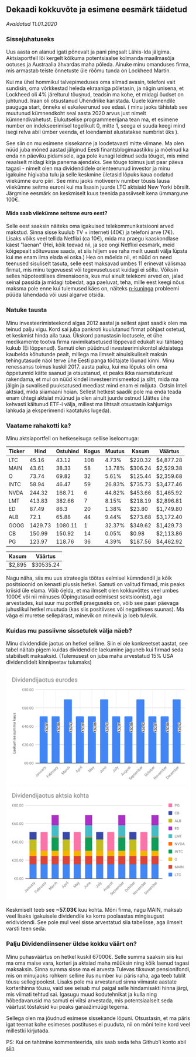 ## Dekaadi kokkuvõte ja esimene eesmärk täidetud
_Avaldatud 11.01.2020_

### Sissejuhatuseks
Uus aasta on alanud igati põnevalt ja pani pingsalt Lähis-Ida jälgima. Aktsiaportfell lõi kergelt kõikuma
potentsiaalse kolmanda maailmasõja ootuses ja Austraalia ähvardas maha põleda. Ainuke minu omanduses firma, mis armastab teiste õnnetuste üle rõõmu tunda on Lockheed Martin.

Kui ma ühel hommikul talvepimeduses oma silmad avasin, telefoni vait sundisin, oma võrkkestad heleda ekraaniga põletasin, ja nägin unisena, et Lockheed oli 4% järelturul tõusnud, teadsin ma kohe, et midagi õudset on juhtunud. Iraan oli otsustanud Ühendriike karistada. Uuele kümnendile pauguga start, õnneks ei eskaleerunud see edasi. ( minu jaoks tähistab see muutunud kümnendkoht seal aasta 2020 arvus just nimelt kümnendivahetust. Elukutselise programmeerijana tean ma, et esimene number on indekseerimisel tegelikult 0, mitte 1, seega ei suuda keegi mind isegi relva abil ümber veenda, et loendamist alustatakse numbrist üks ). 

See siin on mu esimene sissekanne ja loodetavasti mitte viimane. Ma olen nüüd juba mõned aastad jälginud Eesti finantsblogimaastikku ja mõelnud ka enda nn päeviku pidamisele, aga pole kunagi leidnud seda tõuget, mis mind reaalselt midagi kirja panema ajendaks. See tõuge toimus just paar päeva tagasi - nimelt olen ma dividendidele orienteerunud investor ja minu igakuine higivaba tulu ja selle keskmine ületasid lõpuks kaua oodatud viiekümne euro piiri. See minu jaoks motiveeriv number tõusis lausa viiekümne seitme euroni kui ma lisasin
juurde LTC aktsiaid New Yorki börsilt. Järgmine eesmärk on keskmiselt kuus teenida passiivselt kena ümmargune 100€.

#### Mida saab viiekümne seitsme euro eest? 
Selle eest saaksin näiteks oma igakuised telekommunikatsiooni arved makstud. Sinna sisse kuulub TV + interneti (40€) ja telefoni arve (7€). Lisaks võiks veel tellida Netflixi (ca 10€), mida ma praegu kaaskondlase käest "laenan" (Hei, kõik teevad nii, ja see ongi Netflixi eesmärk, meid kõigepealt sõltuvusse saada, et siis hiljem see raha meilt uuesti välja lüpsta kui me enam ilma elada ei oska.)
Hea on mõelda nii, et nüüd on need teenused sisuliselt tasuta, selle eest maksavad umbes 11 erinevat välismaa firmat, mis minu tegevusest või tegevusetusest kuidagi ei sõltu. Võiksin selles hüpoteetilises dimensioonis, kus mul ainult telekomi arved on, jalad seinal passida ja midagi tobedat, aga paeluvat, teha, mille eest keegi nõus maksma pole enne kui tulemused 
käes on, näiteks [n-kuninga](https://en.wikipedia.org/wiki/Eight_queens_puzzle) probleemi püüda lahendada või uusi algarve otsida.

### Natuke tausta
Minu investeerimisteekond algas 2012 aastal ja sellest ajast saadik olen ma teinud palju vigu. Kord sai juba pankroti kuulutanud firmat põhjast ostetud, et keskmist hinda alla tuua. Ükskord panustasin lootusele, et ühe medikamente tootva firma ravimikatsetused lõppevad edukalt kui tähtaeg kukub (Ei lõppenud). Samuti olen püüdnud investeerimiskontol aktsiatega kaubelda kõhutunde pealt, millega ma ilmselt ainuisikuliselt maksin tehingutasude näol terve ühe Eesti panga töötajate lõunad kinni. Minu renessanss toimus kuskil 2017. aasta paiku, kui ma lõpuks olin oma õppetunnid kätte saanud ja otsustanud, et peaks ikka raamatutarkust rakendama, et mul on nüüd kindel investeerimismeetod ja siht, mida ma jälgin ja suvalised puuksatused meediast mind enam ei mõjuta. Ostsin Inteli aktsiad, mida siiamaani hoian. Sellest hetkest saadik pole ma enda teada enam ühtegi aktsiat müünud ja olen ainult juurde ostnud (Jättes ühe kehvasti käitunud ETF-i välja, millest ma lihtsalt otsustasin kahjumiga lahkuda ja eksperimendi kaotatuks lugeda).

### Vaatame rahakotti ka?
Minu aktsiaportfell on hetkeseisuga sellise iseloomuga:

| Ticker | Hind | Ostuhind | Kogus| Muutus | Kasum   | Väärtus   |   
| ---- | ------- | ------- | ---- | ------ | ------- | --------- |
| LTC  | 45.16   | 43.12   | 108  | 4.73%  | $220.32 | $4,877.28 |
| MAIN | 43.61   | 38.33   | 58   | 13.78% | $306.24 | $2,529.38 |
| O    | 73.74   | 69.82   | 32   | 5.61%  | $125.44 | $2,359.68 |
| INTC | 58.94   | 46.47   | 59   | 26.83% | $735.73 | $3,477.46 |
| NVDA | 244.32  | 168.71  | 6    | 44.82% | $453.66 | $1,465.92 |
| LMT  | 413.83  | 382.66  | 7    | 8.15%  | $218.19 | $2,896.81 |
| ED   | 87.49   | 86.3    | 20   | 1.38%  | $23.80  | $1,749.80 |
| ALB  | 72.1    | 65.88   | 44   | 9.44%  | $273.68 | $3,172.40 |
| GOOG | 1429.73 | 1080.11 | 1	  | 32.37% | $349.62 | $1,429.73 |
| CB   | 150.99	 | 150.92  | 14	  | 0.05%  | $0.98   | $2,113.86 |
| PG   | 123.97  | 118.76  | 36   | 4.39%  | $187.56 | $4,462.92 |


| Kasum | Väärtus |
| ----- | ------- |
| $2,895 | $30535.24 |

Nagu näha, siis mu uus strateegia töötas eelmisel kümndendil ja kõik positsioonid on kenasti plussis hetkel. Samuti on valitud firmad, mis peaks kriisid üle elama. Võib öelda, et ma ilmselt olen kokkuvõttes veel umbes 1000€ või nii miinuses (Õpingutasud eelmisest sektsioonist), aga arvestades, kui suur mu portfell praeguseks on, võib see paari päevaga juhuslikul hetkel muutuda (kas siis positiivses või negatiivses suunas). Ma väga ei muretse sellepärast, minevik on minevik ja loeb tulevik.

### Kuidas mu passiivne sissetulek välja näeb?

Minu dividendide jaotus on hetkel selline. Siin ei ole konkreetset aastat, see tabel näitab pigem kuidas dividendide laekumine jaguneb kui firmad seda stabiilselt maksaksid. (Tulemusest on juba maha arvestatud 15% USA dividendidelt kinnipeetav tulumaks)

![Laekuvad dividendid kuus](./dividendijaotus.svg?sanitize=true)
![Laekuvad dividendid kuus aktsia kohta](./dividendijaotus2.svg?sanitize=true)

Keskmiselt teeb see **~57.03€** kuu kohta.
Mõni firma, nagu MAIN, maksab veel lisaks igakuisele dividendile ka korra poolaastas mingisugust eridividendi. See pole mul veel sisse arvestatud siia tabelisse, aga ilmselt 
varsti teen seda.


### Palju Dividendiinsener üldse kokku väärt on?

Minu puhasväärtus on hetkel kuskil 67000€. Selle summa saaksin siis kui ma oma maise vara, korteri ja aktsiad maha müüksin ning kõik laenud tagasi maksaksin. Sinna summa sisse ma ei arvesta Tulevas tiksuvat pensionifondi, mis on minujaoks rohkem selline ilus number kui päris raha, aga teeb tublit tõusu sellegipoolest. Lisaks pole ma arvestanud sinna viimaste aastate korterihinna tõusu, vaid see seisab mul paigal selle hindamisakti hinna järgi, mis viimati tehtud sai. Igasugu muud kodutehnikat ja kulla ning hõbedavarusid
ma samuti ei viitsi arvestada, mis potentsiaalselt seda väärtust tõstaksid kui peaks garaažimüügi tegema.

Sellega olen ma jõudnud esimese sissekande lõpuni. Otsustasin, et ma päris igat teemat kohe esimeses postituses ei puuduta, nii on mõni teine kord veel millestki kirjutada.

PS: Kui on tahtmine kommenteerida, siis saab seda teha Github'i konto abil [siin](https://github.com/dividendiinsener/blog/issues/1)
